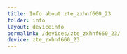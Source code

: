 ```yaml
---
title: Info about zte_zxhnf660_23
folder: info
layout: deviceinfo
permalink: /devices/zte_zxhnf660_23/
device: zte_zxhnf660_23
---
```

